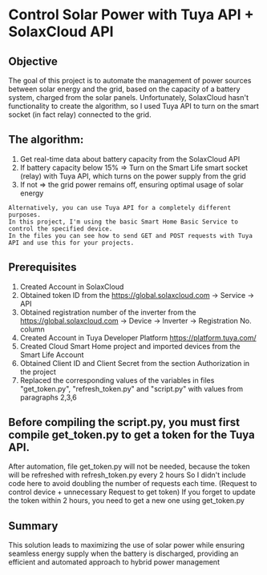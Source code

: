 # Control Solar Power with Tuya API + SolaxCloud API

## Objective
The goal of this project is to automate the management of power sources between solar energy and the grid, based on the capacity of a battery system, charged from the solar panels.
Unfortunately, SolaxCloud hasn't functionality to create the algorithm, so I used Tuya API to turn on the smart socket (in fact relay) connected to the grid.

## The algorithm:
1. Get real-time data about battery capacity from the SolaxCloud API
2. If battery capacity below 15% => Turn on the Smart Life smart socket (relay) with Tuya API, which turns on the power supply from the grid
3. If not => the grid power remains off, ensuring optimal usage of solar energy

```
Alternatively, you can use Tuya API for a completely different purposes.
In this project, I'm using the basic Smart Home Basic Service to control the specified device.
In the files you can see how to send GET and POST requests with Tuya API and use this for your projects.
```

## Prerequisites
1. Created Account in SolaxCloud
2. Obtained token ID from the https://global.solaxcloud.com -> Service -> API
3. Obtained registration number of the inverter from the https://global.solaxcloud.com -> Device -> Inverter -> Registration No. column
4. Created Account in Tuya Developer Platform https://platform.tuya.com/
5. Created Cloud Smart Home project and imported devices from the Smart Life Account
6. Obtained Client ID and Client Secret from the section Authorization in the project
7. Replaced the corresponding values of the variables in files "get_token.py", "refresh_token.py" and "script.py" with values from paragraphs 2,3,6

## Before compiling the script.py, you must first compile get_token.py to get a token for the Tuya API.
After automation, file get_token.py will not be needed, because the token will be refreshed with refresh_token.py every 2 hours
So I didn't include code here to avoid doubling the number of requests each time. (Request to control device + unnecessary Request to get token)
If you forget to update the token within 2 hours, you need to get a new one using get_token.py

## Summary
This solution leads to maximizing the use of solar power while ensuring seamless energy supply when the battery is discharged, providing an efficient and automated approach to hybrid power management

